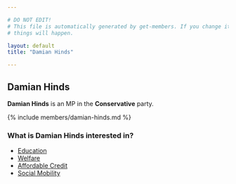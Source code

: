 ```yaml
---

# DO NOT EDIT!
# This file is automatically generated by get-members. If you change it, bad
# things will happen.

layout: default
title: "Damian Hinds"

---
```


## Damian Hinds

**Damian Hinds** is an MP in the **Conservative** party.

{% include members/damian-hinds.md %}

### What is Damian Hinds interested in?


* [Education](/interests/education.html)
* [Welfare](/interests/welfare.html)
* [Affordable Credit](/interests/affordable-credit.html)
* [Social Mobility](/interests/social-mobility.html)
